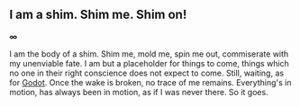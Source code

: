
## I am a shim. Shim me. Shim on!

**∞**

I am the body of a shim. Shim me, mold me, spin me out, commiserate with my unenviable fate. I am but a placeholder for things to come, things which no one in their right conscience does not expect to come. Still, waiting, as for [Godot](https://ddg.gg/!+En+Attendant+Godot). Once the wake is broken, no trace of me remains. Everything's in motion, has always been in motion, as if I was never there. So it goes.